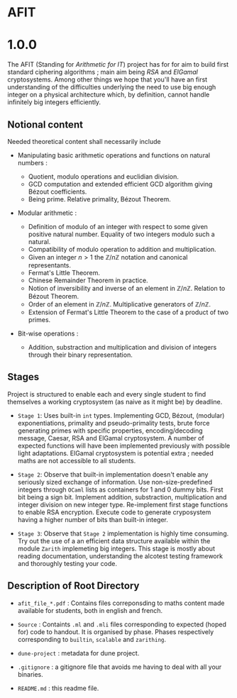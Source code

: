 # AFIT
# 1.0.0

The AFIT (Standing for *Arithmetic for IT*) project has for for aim to
build first standard ciphering algorithms ; main aim being *RSA* and
*ElGamal* cryptosystems. Among other things we hope that you'll have
an first understanding of the difficulties underlying the need to use
big enough integer on a physical architecture which, by definition,
cannot handle infinitely big integers efficiently.

## Notional content

Needed theoretical content shall necessarily include

- Manipulating basic arithmetic operations and functions on
  natural numbers :

    - Quotient, modulo operations and euclidian division.
    - GCD computation and extended efficient GCD algorithm giving
      Bézout coefficients.
    - Being prime. Relative primality, Bézout Theorem.

- Modular arithmetic :
    - Definition of modulo of an integer with respect to some given
      positive natural number. Equality of two integers modulo such
      a natural.
    - Compatibility of modulo operation to addition and
      multiplication.
    - Given an integer $n > 1$ the $\mathbb{Z}/n\mathbb{Z}$ notation
      and canonical representants.
    - Fermat's Little Theorem.
    - Chinese Remainder Theorem in practice.
    - Notion of inversibility and inverse of an element in
      $\mathbb{Z}/n\mathbb{Z}$.
      Relation to Bézout Theorem.
    - Order of an element in $\mathbb{Z}/n\mathbb{Z}$. Multiplicative
      generators of $\mathbb{Z}/n\mathbb{Z}$.
    - Extension of Fermat's Little Theorem to the case of a product
      of two primes.

- Bit-wise operations :
    - Addition, substraction and multiplication and division of
      integers through their binary representation.

## Stages

Project is structured to enable each and every single student to find
themselves a working cryptosystem (as naive as it might be) by
deadline.

- `Stage 1`: Uses built-in `int` types. Implementing GCD, Bézout,
  (modular) exponentiations, primality and pseudo-primality tests,
  brute force generating primes with specific properties,
  encoding/decoding message, Caesar, RSA and ElGamal cryptosystem. A
  number of expected functions will have been implemented previously
  with possible light adaptations. ElGamal cryptosystem is potential
  extra ; needed maths are not accessible to all students.

- `Stage 2`: Observe that built-in implementation doesn't enable any
  seriously sized exchange of information. Use non-size-predefined
  integers through `OCaml` lists as containers for $1$ and $0$ dummy
  bits. First bit being a sign bit. Implement addition, substraction,
  multiplication and integer division on new integer
  type. Re-implement first stage functions to enable RSA
  encryption. Execute code to generate cryposystem having a higher
  number of bits than built-in integer.

- `Stage 3`: Observe that `Stage 2` implementation is highly time
  consuming. Try out the use of a an efficient data structure
  available within the module `Zarith` implemeting big integers. This
  stage is mostly about reading documentation, understanding the
  alcotest testing framework and thoroughly testing your code.

## Description of Root Directory

- `afit_file_*.pdf` : Contains files correponsding to maths content
  made available for students, both in english and french.

- `Source` : Containts ``.ml`` and ``.mli`` files corresponding to
  expected (hoped for) code to handout. It is organised by
  phase. Phases respectively corresponding to ``builtin``,
  ``scalable`` and ``zarithing``.

- `dune-project` : metadata for dune project.

- `.gitignore` : a gitignore file that avoids me having to deal with all your binaries.

- `README.md` : this readme file.
